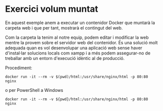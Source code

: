 # Exercici volum muntat

En aquest exemple anem a executar un contenidor Docker que muntarà la carpeta web i que per tant, mostrarà el contingut del web.

Com la carpeta la tenim al notre equip, podem editar i modificar la web mentre la provem sobre el servidor web del contenidor. És una solució molt adequada quan es vol desenvolupar una aplicació web sense haver d'instal·lar solucions locals com xampp i a més podem assegurar-no de treballar amb un entorn d'execució idèntic al de producció.

Procediment:

``` language=bash
docker run -it --rm -v $(pwd)/html:/usr/share/nginx/html -p 80:80 nginx
```
o per PowerShell a Windows

``` language=bash
docker run -it --rm -v ${pwd}/html:/usr/share/nginx/html -p 80:80 nginx
```


